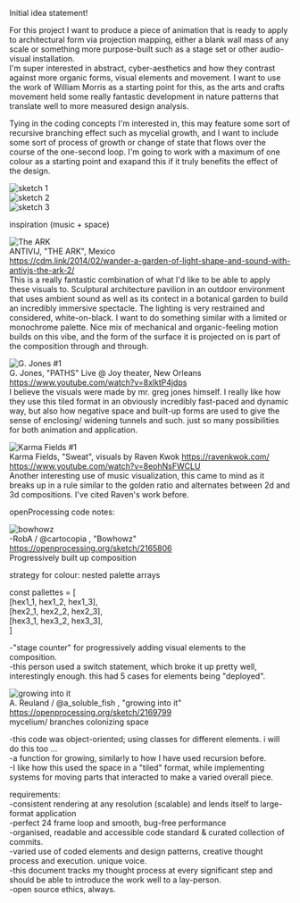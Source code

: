 Initial idea statement!

For this project I want to produce a piece of animation that is ready to apply to architectural form via projection mapping, either a blank wall mass of any scale or something more purpose-built such as a stage set or other audio-visual installation.\
I'm super interested in abstract, cyber-aesthetics and how they contrast against more organic forms, visual elements and movement. 
I want to use the work of William Morris as a starting point for this, as the arts and crafts movement held some really fantastic development in nature patterns that translate well to more measured design analysis.

Tying in the coding concepts I'm interested in, this may feature some sort of recursive branching effect such as mycelial growth, and I want to include some sort of process of growth or change of state that flows over the course of the one-second loop. 
I'm going to work with a maximum of one colour as a starting point and exapand this if it truly benefits the effect of the design.

![sketch 1](https://github.com/23-MDDN342/parameterised-space-robin-haxx/blob/master/sketch.jpg?raw=true)\
![sketch 2](https://github.com/23-MDDN342/parameterised-space-robin-haxx/blob/master/readmeImages/sketch2.jpg?raw=true)\
![sketch 3](https://github.com/23-MDDN342/parameterised-space-robin-haxx/blob/master/readmeImages/sketch3.jpg?raw=true)

inspiration (music + space)

![The ARK](https://github.com/23-MDDN342/parameterised-space-robin-haxx/blob/master/readmeImages/theArk.png?raw=true)\
ANTIVIJ, "THE ARK", Mexico \
https://cdm.link/2014/02/wander-a-garden-of-light-shape-and-sound-with-antivjs-the-ark-2/ \
This is a really fantastic combination of what I'd like to be able to apply these visuals to. Sculptural architecture pavilion in an outdoor environment that uses ambient sound as well as its contect in a botanical garden to build an incredibly immersive spectacle. The lighting is very restrained and considered, white-on-black. I want to do something similar with a limited or monochrome palette. Nice mix of mechanical and organic-feeling motion builds on this vibe, and the form of the surface it is projected on is part of the composition through and through.

![G. Jones #1](https://github.com/23-MDDN342/parameterised-space-robin-haxx/blob/master/readmeImages/gJones1.png?raw=true)\
G. Jones, "PATHS" Live @ Joy theater, New Orleans\
https://www.youtube.com/watch?v=8xlktP4jdps \
I believe the visuals were made by mr. greg jones himself. I really like how they use this tiled format in an obviously incredibly fast-paced and dynamic way, but also how negative space and built-up forms are used to give the sense of enclosing/ widening tunnels and such. just so many possibilities for both animation and application.

![Karma Fields #1](https://github.com/23-MDDN342/parameterised-space-robin-haxx/blob/master/readmeImages/karmaFields1.png?raw=true)\
Karma Fields, "Sweat", visuals by Raven Kwok https://ravenkwok.com/ \
https://www.youtube.com/watch?v=8eohNsFWCLU \
Another interesting use of music visualization, this came to mind as it breaks up in a rule similar to the golden ratio and alternates between 2d and 3d compositions. I've cited Raven's work before.

openProcessing code notes:

![bowhowz](https://github.com/23-MDDN342/parameterised-space-robin-haxx/blob/master/readmeImages/bowhowz.png?raw=true)\
-RobA / @cartocopia , "Bowhowz"\
https://openprocessing.org/sketch/2165806 \
Progressively built up composition

strategy for colour: nested palette arrays

const pallettes = [\
    [hex1_1, hex1_2, hex1_3],\
    [hex2_1, hex2_2, hex2_3],\
    [hex3_1, hex3_2, hex3_3],\
]

-"stage counter" for progressively adding visual elements to the composition. \
-this person used a switch statement, which broke it up pretty well,
interestingly enough. this had 5 cases for elements being "deployed".

![growing into it](https://github.com/23-MDDN342/parameterised-space-robin-haxx/blob/master/readmeImages/growingIntoIt.png?raw=true)\
A. Reuland / @a_soluble_fish , "growing into it"\
https://openprocessing.org/sketch/2169799 \
mycelium/ branches colonizing space

-this code was object-oriented; using classes for different elements.
i will do this too ...\
-a function for growing, similarly to how I have used recursion before.\
-I like how this used the space in a "tiled" format, while implementing
systems for moving parts that interacted to make a varied overall piece.

requirements:\
-consistent rendering at any resolution (scalable) and lends 
 itself to large-format application\
-perfect 24 frame loop and smooth, bug-free performance\
-organised, readable and accessible code standard
 & curated collection of commits. \
-varied use of coded elements and design patterns, creative 
 thought process and execution. unique voice.\
-this document tracks my thought process at every significant step
 and should be able to introduce the work well to a lay-person.\
-open source ethics, always.
